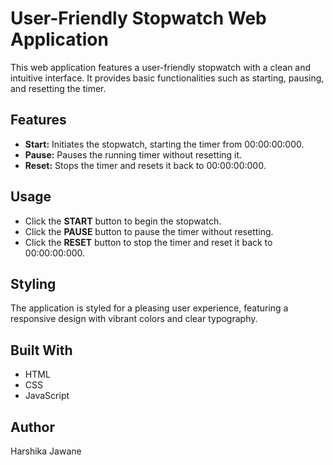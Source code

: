 # User-Friendly Stopwatch Web Application

This web application features a user-friendly stopwatch with a clean and intuitive interface. It provides basic functionalities such as starting, pausing, and resetting the timer.

## Features

- **Start:** Initiates the stopwatch, starting the timer from 00:00:00:000.
- **Pause:** Pauses the running timer without resetting it.
- **Reset:** Stops the timer and resets it back to 00:00:00:000.

## Usage

- Click the **START** button to begin the stopwatch.
- Click the **PAUSE** button to pause the timer without resetting.
- Click the **RESET** button to stop the timer and reset it back to 00:00:00:000.

## Styling

The application is styled for a pleasing user experience, featuring a responsive design with vibrant colors and clear typography.

## Built With

- HTML
- CSS
- JavaScript

## Author
Harshika Jawane
